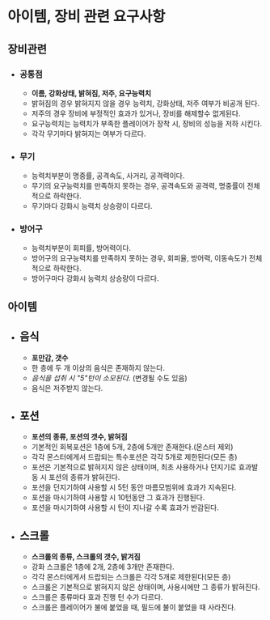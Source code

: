 # 아이템, 장비 관련 요구사항

## 장비관련
 * ### 공통점
    * **이름, 강화상태, 밝혀짐, 저주, 요구능력치**
    * 밝혀짐의 경우 밝혀지지 않을 경우 능력치, 강화상태, 저주 여부가 비공개 된다.
    * 저주의 경우 장비에 부정적인 효과가 있거나, 장비를 해제할수 없게된다.
    * 요구능력치는 능력치가 부족한 플레이어가 장착 시, 장비의 성능을 저하 시킨다.
    * 각각 무기마다 밝혀지는 여부가 다르다.
 * ### 무기
    * 능력치부분이 명중률, 공격속도, 사거리, 공격력이다. 
    * 무기의 요구능력치를 만족하지 못하는 경우, 공격속도와 공격력, 명중률이 전체적으로 하락한다.
    * 무기마다 강화시 능력치 상승량이 다르다.

 * ### 방어구
    * 능력치부분이 회피률, 방어력이다. 
    * 방어구의 요구능력치를 만족하지 못하는 경우, 회피율, 방어력, 이동속도가 전체적으로 하락한다.
    * 방어구마다 강화시 능력치 상승량이 다르다.

## 아이템
 * ## 음식
    * **포만감, 갯수** 
    * 한 층에 두 개 이상의 음식은 존재하지 않는다.
    * *음식을 섭취 시 "5"턴이 소모된다.* (변경될 수도 있음)
    * 음식은 저주받지 않는다.

 * ## 포션
    * **포션의 종류, 포션의 갯수, 밝혀짐**
    * 기본적인 회복포션은 1층에 5개, 2층에 5개만 존재한다.(몬스터 제외)
    * 각각 몬스터에게서 드랍되는 특수포션은 각각 5개로 제한된다(모든 층)
    * 포션은 기본적으로 밝혀지지 않은 상태이며, 최초 사용하거나 던지기로 효과발동 시 포션의 종류가 밝혀진다.
    * 포션을 던지기하여 사용할 시 5턴 동안 마름모범위에 효과가 지속된다.
    * 포션을 마시기하여 사용할 시 10턴동안 그 효과가 진행된다.
    * 포션을 마시기하여 사용할 시 턴이 지나갈 수록 효과가 반감된다.

 * ## 스크롤
    * **스크롤의 종류, 스크롤의 갯수, 밝겨짐**
    * 강화 스크롤은 1층에 2개, 2층에 3개만 존재한다.
    * 각각 몬스터에게서 드랍되는 스크롤은 각각 5개로 제한된다(모든 층)
    * 스크롤은 기본적으로 밝혀지지 않은 상태이며, 사용시에만 그 종류가 밝혀진다.
    * 스크롤은 종류마다 효과 진행 턴 수가 다르다.
    * 스크롤은 플레이어가 불에 붙었을 때, 필드에 불이 붙었을 때 사라진다.




